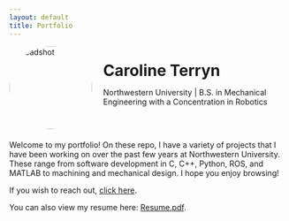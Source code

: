 ```yaml
---
layout: default
title: Portfolio
---
```


<div style="display: flex; align-items: center; margin-bottom: 20px;">
  <!-- Image Section -->
  <img src="https://github.com/user-attachments/assets/1ba490a8-0eda-4a68-8f4d-693a82aa6fc4" 
       alt="Headshot" 
       style="width: 150px; height: 150px; border-radius: 50%; margin-right: 20px;">

  <!-- Title and Description -->
  <div>
    <h1 style="margin: 0;">Caroline Terryn</h1>
    <p>Northwestern University | B.S. in Mechanical Engineering with a Concentration in Robotics</p>
  </div>
</div>

Welcome to my portfolio! On these repo, I have a variety of projects that I 
have been working on over the past few years at Northwestern University. 
These range from software development in C, C++, Python, ROS, and MATLAB to 
machining and mechanical design. I hope you enjoy browsing! 

If you wish to reach out, [click here](mailto:carolineterryn2025@u.northwestern.edu).

You can also view my resume here: [Resume.pdf](https://github.com/user-attachments/files/18142018/Resume.pdf).
